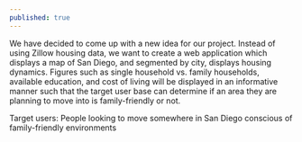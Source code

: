 ```yaml
---
published: true
---
```



We have decided to come up with a new idea for our project. Instead of using Zillow housing data, we want to create a web application which displays a map of San Diego, and segmented by city, displays housing dynamics. Figures such as single household vs. family households, available education, and cost of living will be displayed in an informative manner such that the target user base can determine if an area they are planning to move into is family-friendly or not. 

Target users: People looking to move somewhere in San Diego conscious of family-friendly environments
